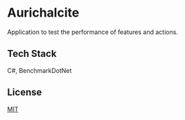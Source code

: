 # Aurichalcite

Application to test the performance of features and actions.

## Tech Stack

C#, BenchmarkDotNet

## License

[MIT](https://choosealicense.com/licenses/mit/)
